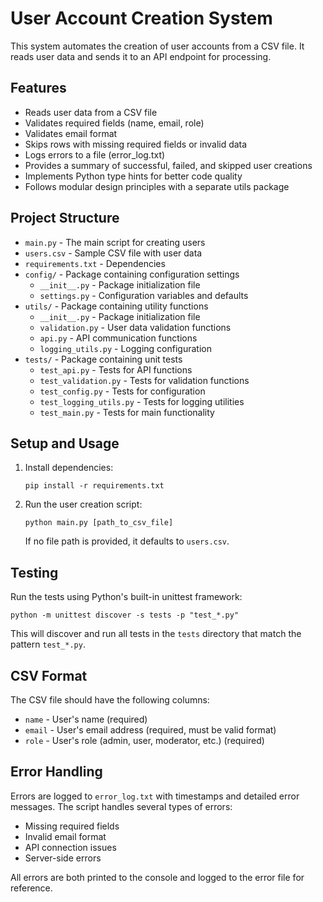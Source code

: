 # User Account Creation System

This system automates the creation of user accounts from a CSV file. It reads user data and sends it to an API endpoint for processing.

## Features

- Reads user data from a CSV file
- Validates required fields (name, email, role)
- Validates email format
- Skips rows with missing required fields or invalid data
- Logs errors to a file (error_log.txt)
- Provides a summary of successful, failed, and skipped user creations
- Implements Python type hints for better code quality
- Follows modular design principles with a separate utils package

## Project Structure

- `main.py` - The main script for creating users
- `users.csv` - Sample CSV file with user data
- `requirements.txt` - Dependencies
- `config/` - Package containing configuration settings
  - `__init__.py` - Package initialization file
  - `settings.py` - Configuration variables and defaults
- `utils/` - Package containing utility functions
  - `__init__.py` - Package initialization file
  - `validation.py` - User data validation functions
  - `api.py` - API communication functions
  - `logging_utils.py` - Logging configuration
- `tests/` - Package containing unit tests
  - `test_api.py` - Tests for API functions
  - `test_validation.py` - Tests for validation functions
  - `test_config.py` - Tests for configuration
  - `test_logging_utils.py` - Tests for logging utilities
  - `test_main.py` - Tests for main functionality

## Setup and Usage

1. Install dependencies:
   ```
   pip install -r requirements.txt
   ```

2. Run the user creation script:
   ```
   python main.py [path_to_csv_file]
   ```
   If no file path is provided, it defaults to `users.csv`.

## Testing

Run the tests using Python's built-in unittest framework:

```
python -m unittest discover -s tests -p "test_*.py"
```

This will discover and run all tests in the `tests` directory that match the pattern `test_*.py`.

## CSV Format

The CSV file should have the following columns:
- `name` - User's name (required)
- `email` - User's email address (required, must be valid format)
- `role` - User's role (admin, user, moderator, etc.) (required)

## Error Handling

Errors are logged to `error_log.txt` with timestamps and detailed error messages. The script handles several types of errors:

- Missing required fields
- Invalid email format
- API connection issues
- Server-side errors

All errors are both printed to the console and logged to the error file for reference.